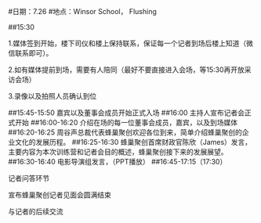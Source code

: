 #日期：7.26
#地点：Winsor School， Flushing

##15:30 

1.媒体签到开始，楼下司仪和楼上保持联系，保证每一个记者到场后楼上知道（微信联系即可）。

2.如有媒体提前到场，需要有人陪同（最好不要直接进入会场，等15:30再开放采访会场）

3.录像以及拍照人员确认到位

##15:45-15:50
嘉宾以及董事会成员开始正式入场
##16:00 
主持人宣布记者会正式开始
##16:00-16:20
介绍在场的每一位董事会成员，嘉宾，以及到场媒体
##16:20-16:25
周谷声总裁代表蜂巢聚创欢迎各位到来，简单介绍蜂巢聚创的企业文化的发展历程。
##16:25-16:30
蜂巢聚创首席财政官陈欣（James）发言，主要内容为本次训练营和记者会目的概述，蜂巢聚创接下来的发展展望。
##16:30-16:40
电影导演组发言，（PPT播放）
##16:45-17:15（17:30）

记者问答环节

宣布蜂巢聚创记者见面会圆满结束

与记者的后续交流
